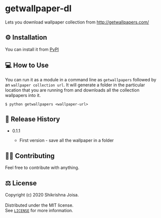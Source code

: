 # getwallpaper-dl

Lets you download wallpaper collection from http://getwallpapers.com/

## ⚙️ Installation

You can install it from [PyPI](https://pypi.org/project/getwallpapers/)

## 💻 How to Use

You can run it as a module in a command line as `getwallpapers` followed by an `wallpaper collection url`. It will generate a folder in the particular location that you are running from and downloads all the collection wallpapers into it.

    $ python getwallpapers <wallpaper-url>

## 📑 Release History

* 0.1.1

    * First version - save all the wallpaper in a folder

## 🚧🚀 Contributing

Feel free to contribute with anything.

## ⚖️ License

Copyright (c) 2020 Shikrishna Joisa. <br />
<br />
Distributed under the MIT license. <br />
See [`LICENSE`](https://github.com/Diegoslourenco/skoopy/blob/main/LICENSE) for more information.
